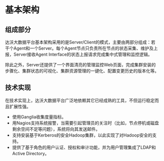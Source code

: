 # 基本架构
## 组成部分
达沃大数据平台基本架构采用的是Server/Client的模式，主要由两部分组成：若干个Agent和一个Server。每个Agent节点只负责所在节点的状态采集、维护及上报，Server接收Agent Interface的状态上报请求完成集中式管理和监控逻辑。

除此之外，Server还提供了一个界面清亮的管理监控Web页面，完成集群安装的步骤化、集群状态的可视化、集群资源管理的一键化、配置变更历史的版本化等。

## 技术实现
在技术实现上，达沃大数据平台广泛地依赖其它已经成熟的工具，不但运行稳定而且扩展性强。
* 使用Ganglia收集度量指标。
* 用Nagios支持系统报警，当需要引起管理员的关注时（比如，节点停机或磁盘剩余空间不足等问题），系统将向其发送邮件。
* 支持安装基于Kerberos的安全Hadoop集群，以此实现了对Hadoop安全的支持。
* 提供了基于角色的用户认证、授权和审计功能，并为用户管理集成了LDAP和Active Directory。


